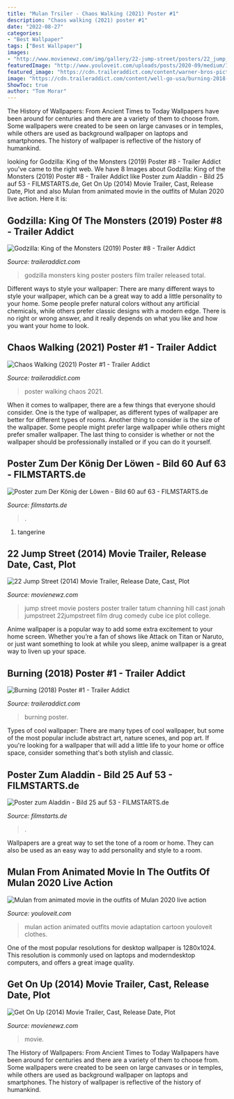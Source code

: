 ```yaml
---
title: "Mulan Trsiler - Chaos Walking (2021) Poster #1"
description: "Chaos walking (2021) poster #1"
date: "2022-08-27"
categories:
- "Best Wallpaper"
tags: ["Best Wallpaper"]
images:
- "http://www.movienewz.com/img/gallery/22-jump-street/posters/22_jump_street_movie_poster_2.jpg"
featuredImage: "http://www.youloveit.com/uploads/posts/2020-09/medium/1599568521_youloveit_com_mulan_live_action_and_mulan_from_cartoon_fashions04.jpg"
featured_image: "https://cdn.traileraddict.com/content/warner-bros-pictures/godzilla-king-of-monsters-8.jpg"
image: "https://cdn.traileraddict.com/content/well-go-usa/burning-2018-poster.jpg"
ShowToc: true
author: "Tom Morar"
---
```



The History of Wallpapers: From Ancient Times to Today
Wallpapers have been around for centuries and there are a variety of them to choose from. Some wallpapers were created to be seen on large canvases or in temples, while others are used as background wallpaper on laptops and smartphones. The history of wallpaper is reflective of the history of humankind.

	

		
looking for Godzilla: King of the Monsters (2019) Poster #8 - Trailer Addict you've came to the right web. We have 8 Images about Godzilla: King of the Monsters (2019) Poster #8 - Trailer Addict like Poster zum Aladdin - Bild 25 auf 53 - FILMSTARTS.de, Get On Up (2014) Movie Trailer, Cast, Release Date, Plot and also Mulan from animated movie in the outfits of Mulan 2020 live action. Here it is:
		
    
## Godzilla: King Of The Monsters (2019) Poster #8 - Trailer Addict

<img loading=lazy src="https://cdn.traileraddict.com/content/warner-bros-pictures/godzilla-king-of-monsters-8.jpg" onerror="this.onerror=null;this.src='https://tse3.mm.bing.net/th?id=OIP.1Kin_VTbNoQauSRG4pRibwHaKy&amp;pid=15.1';" alt="Godzilla: King of the Monsters (2019) Poster #8 - Trailer Addict">

_Source: traileraddict.com_

>godzilla monsters king poster posters film trailer released total. 

	

Different ways to style your wallpaper:
There are many different ways to style your wallpaper, which can be a great way to add a little personality to your home. Some people prefer natural colors without any artificial chemicals, while others prefer classic designs with a modern edge. There is no right or wrong answer, and it really depends on what you like and how you want your home to look.

    
## Chaos Walking (2021) Poster #1 - Trailer Addict

<img loading=lazy src="https://cdn.traileraddict.com/content/lionsgate/chaos-walking-poster.jpg" onerror="this.onerror=null;this.src='https://tse3.mm.bing.net/th?id=OIP.5JDuMw_8dXaSi2koNOd_GgHaLa&amp;pid=15.1';" alt="Chaos Walking (2021) Poster #1 - Trailer Addict">

_Source: traileraddict.com_

>poster walking chaos 2021. 

	

When it comes to wallpaper, there are a few things that everyone should consider. One is the type of wallpaper, as different types of wallpaper are better for different types of rooms. Another thing to consider is the size of the wallpaper. Some people might prefer large wallpaper while others might prefer smaller wallpaper. The last thing to consider is whether or not the wallpaper should be professionally installed or if you can do it yourself.

    
## Poster Zum Der König Der Löwen - Bild 60 Auf 63 - FILMSTARTS.de

<img loading=lazy src="https://de.web.img3.acsta.net/pictures/19/02/25/12/03/1866067.jpg" onerror="this.onerror=null;this.src='https://tse4.mm.bing.net/th?id=OIP.VIwV-gGRq_mRM_K9eTwMJwHaK9&amp;pid=15.1';" alt="Poster zum Der König der Löwen - Bild 60 auf 63 - FILMSTARTS.de">

_Source: filmstarts.de_

>. 

	

1. tangerine 

    
## 22 Jump Street (2014) Movie Trailer, Release Date, Cast, Plot

<img loading=lazy src="http://www.movienewz.com/img/gallery/22-jump-street/posters/22_jump_street_movie_poster_2.jpg" onerror="this.onerror=null;this.src='https://tse2.mm.bing.net/th?id=OIP.nN7KY7Qwv0eCZzaQZBkegAHaK-&amp;pid=15.1';" alt="22 Jump Street (2014) Movie Trailer, Release Date, Cast, Plot">

_Source: movienewz.com_

>jump street movie posters poster trailer tatum channing hill cast jonah jumpstreet 22jumpstreet film drug comedy cube ice plot college. 

	

Anime wallpaper is a popular way to add some extra excitement to your home screen. Whether you’re a fan of shows like Attack on Titan or Naruto, or just want something to look at while you sleep, anime wallpaper is a great way to liven up your space.

    
## Burning (2018) Poster #1 - Trailer Addict

<img loading=lazy src="https://cdn.traileraddict.com/content/well-go-usa/burning-2018-poster.jpg" onerror="this.onerror=null;this.src='https://tse2.mm.bing.net/th?id=OIP.b3DDjRTovjBOmDdBfIdCuwHaKk&amp;pid=15.1';" alt="Burning (2018) Poster #1 - Trailer Addict">

_Source: traileraddict.com_

>burning poster. 

	

Types of cool wallpaper:
There are many types of cool wallpaper, but some of the most popular include abstract art, nature scenes, and pop art. If you're looking for a wallpaper that will add a little life to your home or office space, consider something that's both stylish and classic.

    
## Poster Zum Aladdin - Bild 25 Auf 53 - FILMSTARTS.de

<img loading=lazy src="https://de.web.img2.acsta.net/pictures/19/05/07/09/26/0345394.jpg" onerror="this.onerror=null;this.src='https://tse1.mm.bing.net/th?id=OIP.RbEJI9AqUpAdwSSUES6nSwHaK9&amp;pid=15.1';" alt="Poster zum Aladdin - Bild 25 auf 53 - FILMSTARTS.de">

_Source: filmstarts.de_

>. 

	

Wallpapers are a great way to set the tone of a room or home. They can also be used as an easy way to add personality and style to a room.

    
## Mulan From Animated Movie In The Outfits Of Mulan 2020 Live Action

<img loading=lazy src="http://www.youloveit.com/uploads/posts/2020-09/medium/1599568521_youloveit_com_mulan_live_action_and_mulan_from_cartoon_fashions04.jpg" onerror="this.onerror=null;this.src='https://tse3.mm.bing.net/th?id=OIP.dkomsvrvFPVhZPHL1niUlAHaHa&amp;pid=15.1';" alt="Mulan from animated movie in the outfits of Mulan 2020 live action">

_Source: youloveit.com_

>mulan action animated outfits movie adaptation cartoon youloveit clothes. 

	

One of the most popular resolutions for desktop wallpaper is 1280x1024. This resolution is commonly used on laptops and moderndesktop computers, and offers a great image quality.

    
## Get On Up (2014) Movie Trailer, Cast, Release Date, Plot

<img loading=lazy src="http://www.movienewz.com/img/gallery/get-on-up/photos/get_on_up_4.jpg" onerror="this.onerror=null;this.src='https://tse1.mm.bing.net/th?id=OIP.lsveHLpZ5V8kukcA-f-e0AHaE8&amp;pid=15.1';" alt="Get On Up (2014) Movie Trailer, Cast, Release Date, Plot">

_Source: movienewz.com_

>movie. 

	

The History of Wallpapers: From Ancient Times to Today
Wallpapers have been around for centuries and there are a variety of them to choose from. Some wallpapers were created to be seen on large canvases or in temples, while others are used as background wallpaper on laptops and smartphones. The history of wallpaper is reflective of the history of humankind.

